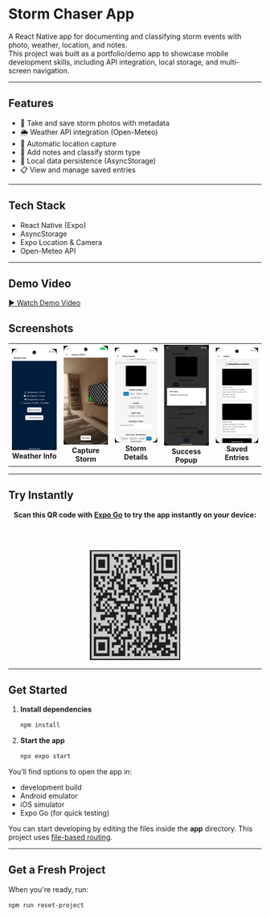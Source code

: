 # Storm Chaser App

A React Native app for documenting and classifying storm events with photo, weather, location, and notes.  
This project was built as a portfolio/demo app to showcase mobile development skills, including API integration, local storage, and multi-screen navigation.

---

## Features

- 📸 Take and save storm photos with metadata
- 🌦️ Weather API integration (Open-Meteo)
- 📍 Automatic location capture
- 📝 Add notes and classify storm type
- 💾 Local data persistence (AsyncStorage)
- 📋 View and manage saved entries

---

## Tech Stack

- React Native (Expo)
- AsyncStorage
- Expo Location & Camera
- Open-Meteo API

---
## Demo Video

[▶️ Watch Demo Video](https://vimeo.com/1093872578?share=copy)


## Screenshots

<table align="center">
  <tr>
    <td align="center"><img src="screenshots/weather-info.png" width="120"/><br/><b>Weather Info</b></td>
    <td align="center"><img src="screenshots/capture-storm.png" width="120"/><br/><b>Capture Storm</b></td>
    <td align="center"><img src="screenshots/storm-details.png" width="120"/><br/><b>Storm Details</b></td>
    <td align="center"><img src="screenshots/success-popup.png" width="120"/><br/><b>Success Popup</b></td>
    <td align="center"><img src="screenshots/saved-entries.png" width="120"/><br/><b>Saved Entries</b></td>
  </tr>
</table>

---

## Try Instantly

<div align="center">

<b>Scan this QR code with <a href="https://expo.dev/client" target="_blank">Expo Go</a> to try the app instantly on your device:</b>

<br/><br/>

<img src="screenshots/qr.png" alt="Expo Go QR Code" width="180"/>

</div>

---

## Get Started

1. **Install dependencies**
    ```bash
    npm install
    ```
2. **Start the app**
    ```bash
    npx expo start
    ```

You’ll find options to open the app in:
- development build
- Android emulator
- iOS simulator
- Expo Go (for quick testing)

You can start developing by editing the files inside the **app** directory. This project uses [file-based routing](https://docs.expo.dev/router/introduction/).

---

## Get a Fresh Project

When you're ready, run:

```bash
npm run reset-project

